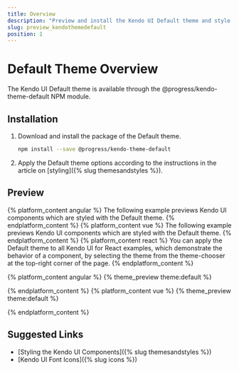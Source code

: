 ```yaml
---
title: Overview
description: "Preview and install the Kendo UI Default theme and style the Kendo UI components in Angular and React projects."
slug: preview_kendothemedefault
position: 1
---
```


# Default Theme Overview

The Kendo UI Default theme is available through the @progress/kendo-theme-default NPM module.

## Installation

1. Download and install the package of the Default theme.

    ```sh
    npm install --save @progress/kendo-theme-default
    ```

1. Apply the Default theme options according to the instructions in the article on [styling]({% slug themesandstyles %}).

## Preview

{% platform_content angular %}
The following example previews Kendo UI components which are styled with the Default theme.
{% endplatform_content %}
{% platform_content vue %}
The following example previews Kendo UI components which are styled with the Default theme.
{% endplatform_content %}
{% platform_content react %}
You can apply the Default theme to all Kendo UI for React examples, which demonstrate the behavior of a component, by selecting the theme from the theme-chooser at the top-right corner of the page.
{% endplatform_content %}

{% platform_content angular %}
{% theme_preview theme:default %}
<script async src="{% asset_path theme-preview.js %}"></script>
{% endplatform_content %}
{% platform_content vue %}
{% theme_preview theme:default %}
<script async src="{% asset_path vue-theme-preview.js %}"></script>
{% endplatform_content %}

## Suggested Links

* [Styling the Kendo UI Components]({% slug themesandstyles %})
* [Kendo UI Font Icons]({% slug icons %})
